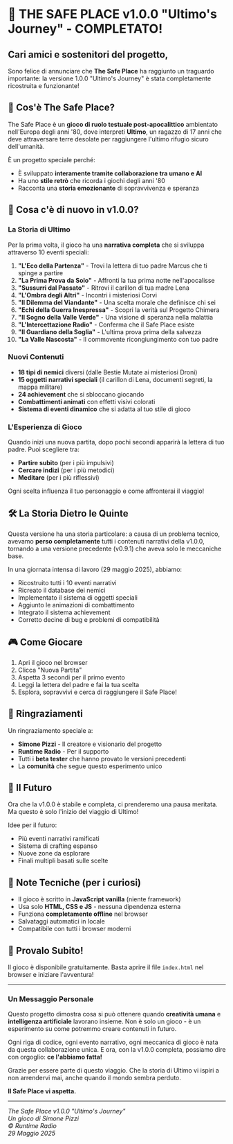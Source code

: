 # 🎉 THE SAFE PLACE v1.0.0 "Ultimo's Journey" - COMPLETATO!

## Cari amici e sostenitori del progetto,

Sono felice di annunciare che **The Safe Place** ha raggiunto un traguardo importante: la versione 1.0.0 "Ultimo's Journey" è stata completamente ricostruita e funzionante!

## 📖 Cos'è The Safe Place?

The Safe Place è un **gioco di ruolo testuale post-apocalittico** ambientato nell'Europa degli anni '80, dove interpreti **Ultimo**, un ragazzo di 17 anni che deve attraversare terre desolate per raggiungere l'ultimo rifugio sicuro dell'umanità.

È un progetto speciale perché:
- È sviluppato **interamente tramite collaborazione tra umano e AI**
- Ha uno **stile retrò** che ricorda i giochi degli anni '80
- Racconta una **storia emozionante** di sopravvivenza e speranza

## 🚀 Cosa c'è di nuovo in v1.0.0?

### La Storia di Ultimo
Per la prima volta, il gioco ha una **narrativa completa** che si sviluppa attraverso 10 eventi speciali:

1. **"L'Eco della Partenza"** - Trovi la lettera di tuo padre Marcus che ti spinge a partire
2. **"La Prima Prova da Solo"** - Affronti la tua prima notte nell'apocalisse
3. **"Sussurri dal Passato"** - Ritrovi il carillon di tua madre Lena
4. **"L'Ombra degli Altri"** - Incontri i misteriosi Corvi
5. **"Il Dilemma del Viandante"** - Una scelta morale che definisce chi sei
6. **"Echi della Guerra Inespressa"** - Scopri la verità sul Progetto Chimera
7. **"Il Sogno della Valle Verde"** - Una visione di speranza nella malattia
8. **"L'Intercettazione Radio"** - Conferma che il Safe Place esiste
9. **"Il Guardiano della Soglia"** - L'ultima prova prima della salvezza
10. **"La Valle Nascosta"** - Il commovente ricongiungimento con tuo padre

### Nuovi Contenuti
- **18 tipi di nemici** diversi (dalle Bestie Mutate ai misteriosi Droni)
- **15 oggetti narrativi speciali** (il carillon di Lena, documenti segreti, la mappa militare)
- **24 achievement** che si sbloccano giocando
- **Combattimenti animati** con effetti visivi colorati
- **Sistema di eventi dinamico** che si adatta al tuo stile di gioco

### L'Esperienza di Gioco
Quando inizi una nuova partita, dopo pochi secondi apparirà la lettera di tuo padre. Puoi scegliere tra:
- **Partire subito** (per i più impulsivi)
- **Cercare indizi** (per i più metodici)
- **Meditare** (per i più riflessivi)

Ogni scelta influenza il tuo personaggio e come affronterai il viaggio!

## 🛠️ La Storia Dietro le Quinte

Questa versione ha una storia particolare: a causa di un problema tecnico, avevamo **perso completamente** tutti i contenuti narrativi della v1.0.0, tornando a una versione precedente (v0.9.1) che aveva solo le meccaniche base.

In una giornata intensa di lavoro (29 maggio 2025), abbiamo:
- Ricostruito tutti i 10 eventi narrativi
- Ricreato il database dei nemici
- Implementato il sistema di oggetti speciali
- Aggiunto le animazioni di combattimento
- Integrato il sistema achievement
- Corretto decine di bug e problemi di compatibilità

## 🎮 Come Giocare

1. Apri il gioco nel browser
2. Clicca "Nuova Partita"
3. Aspetta 3 secondi per il primo evento
4. Leggi la lettera del padre e fai la tua scelta
5. Esplora, sopravvivi e cerca di raggiungere il Safe Place!

## 💝 Ringraziamenti

Un ringraziamento speciale a:
- **Simone Pizzi** - Il creatore e visionario del progetto
- **Runtime Radio** - Per il supporto
- Tutti i **beta tester** che hanno provato le versioni precedenti
- La **comunità** che segue questo esperimento unico

## 🔮 Il Futuro

Ora che la v1.0.0 è stabile e completa, ci prenderemo una pausa meritata. Ma questo è solo l'inizio del viaggio di Ultimo!

Idee per il futuro:
- Più eventi narrativi ramificati
- Sistema di crafting espanso
- Nuove zone da esplorare
- Finali multipli basati sulle scelte

## 📝 Note Tecniche (per i curiosi)

- Il gioco è scritto in **JavaScript vanilla** (niente framework)
- Usa solo **HTML, CSS e JS** - nessuna dipendenza esterna
- Funziona **completamente offline** nel browser
- Salvataggi automatici in locale
- Compatibile con tutti i browser moderni

## 🎯 Provalo Subito!

Il gioco è disponibile gratuitamente. Basta aprire il file `index.html` nel browser e iniziare l'avventura!

---

### Un Messaggio Personale

Questo progetto dimostra cosa si può ottenere quando **creatività umana** e **intelligenza artificiale** lavorano insieme. Non è solo un gioco - è un esperimento su come potremmo creare contenuti in futuro.

Ogni riga di codice, ogni evento narrativo, ogni meccanica di gioco è nata da questa collaborazione unica. E ora, con la v1.0.0 completa, possiamo dire con orgoglio: **ce l'abbiamo fatta!**

Grazie per essere parte di questo viaggio. Che la storia di Ultimo vi ispiri a non arrendervi mai, anche quando il mondo sembra perduto.

**Il Safe Place vi aspetta.**

---

*The Safe Place v1.0.0 "Ultimo's Journey"*  
*Un gioco di Simone Pizzi*  
*© Runtime Radio*  
*29 Maggio 2025* 